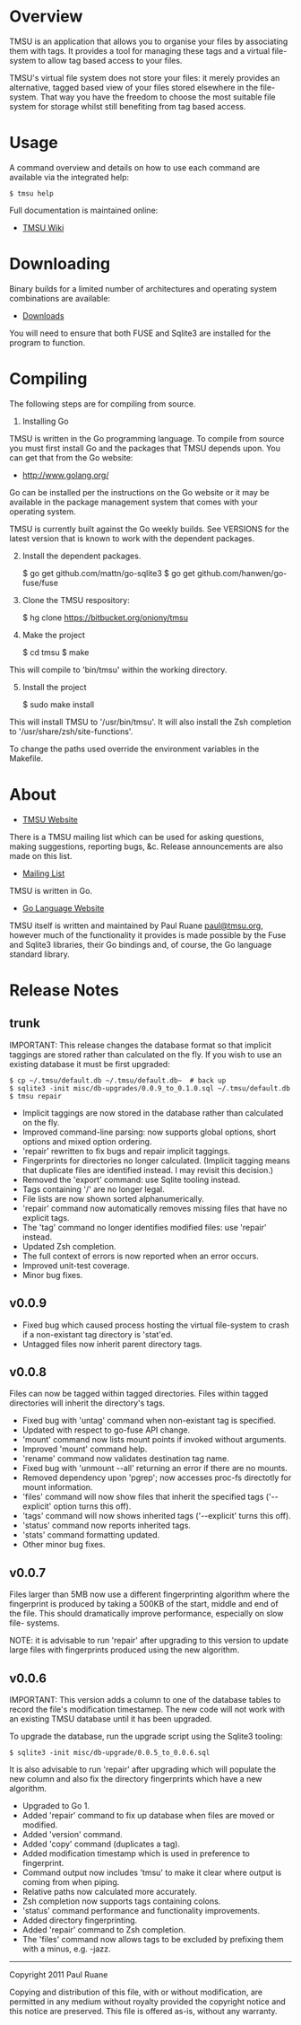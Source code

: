 Overview
========

TMSU is an application that allows you to organise your files by associating
them with tags. It provides a tool for managing these tags and a virtual
file-system to allow tag based access to your files.

TMSU's virtual file system does not store your files: it merely provides an
alternative, tagged based view of your files stored elsewhere in the file-
system. That way you have the freedom to choose the most suitable file system
for storage whilst still benefiting from tag based access.

Usage
=====

A command overview and details on how to use each command are available via the
integrated help:

    $ tmsu help

Full documentation is maintained online:

  * [TMSU Wiki](http://bitbucket.org/oniony/tmsu/wiki)

Downloading
===========

Binary builds for a limited number of architectures and operating system
combinations are available:

  * [Downloads](http://bitbucket.org/oniony/tmsu/downloads)

You will need to ensure that both FUSE and Sqlite3 are installed for the
program to function.

Compiling
=========

The following steps are for compiling from source.

1. Installing Go

TMSU is written in the Go programming language. To compile from source you must
first install Go and the packages that TMSU depends upon. You can get that from
the Go website:

  * http://www.golang.org/

Go can be installed per the instructions on the Go website or it may be
available in the package management system that comes with your operating
system.

TMSU is currently built against the Go weekly builds. See VERSIONS for the
latest version that is known to work with the dependent packages.

2. Install the dependent packages.

    $ go get github.com/mattn/go-sqlite3
    $ go get github.com/hanwen/go-fuse/fuse

3. Clone the TMSU respository:

    $ hg clone https://bitbucket.org/oniony/tmsu

4. Make the project

    $ cd tmsu
    $ make

This will compile to 'bin/tmsu' within the working directory.

5. Install the project

    $ sudo make install

This will install TMSU to '/usr/bin/tmsu'.
It will also install the Zsh completion to '/usr/share/zsh/site-functions'.

To change the paths used override the environment variables in the Makefile.

About
=====

  * [TMSU Website](http://www.tmsu.org/)

There is a TMSU mailing list which can be used for asking questions, making
suggestions, reporting bugs, &c. Release announcements are also made on this
list.

  * [Mailing List](http://groups.google.com/group/tmsu)

TMSU is written in Go.

  * [Go Language Website](http://www.golang.org/)

TMSU itself is written and maintained by Paul Ruane <paul@tmsu.org>, however
much of the functionality it provides is made possible by the Fuse and Sqlite3
libraries, their Go bindings and, of course, the Go language standard library.

Release Notes
=============

trunk
-----

IMPORTANT: This release changes the database format so that implicit taggings
are stored rather than calculated on the fly. If you wish to use an existing
database it must be first upgraded:
  
    $ cp ~/.tmsu/default.db ~/.tmsu/default.db~  # back up
    $ sqlite3 -init misc/db-upgrades/0.0.9_to_0.1.0.sql ~/.tmsu/default.db
    $ tmsu repair

  * Implicit taggings are now stored in the database rather than calculated on
    the fly.
  * Improved command-line parsing: now supports global options, short options
    and mixed option ordering.
  * 'repair' rewritten to fix bugs and repair implicit taggings.
  * Fingerprints for directories no longer calculated. (Implicit tagging means
    that duplicate files are identified instead. I may revisit this decision.)
  * Removed the 'export' command: use Sqlite tooling instead.
  * Tags containing '/' are no longer legal.
  * File lists are now shown sorted alphanumerically.
  * 'repair' command now automatically removes missing files that have no
    explicit tags.
  * The 'tag' command no longer identifies modified files: use 'repair'
    instead.
  * Updated Zsh completion.
  * The full context of errors is now reported when an error occurs.
  * Improved unit-test coverage.
  * Minor bug fixes.

v0.0.9
------

  * Fixed bug which caused process hosting the virtual file-system to crash if
    a non-existant tag directory is 'stat'ed.
  * Untagged files now inherit parent directory tags.

v0.0.8
------

Files can now be tagged within tagged directories. Files within tagged
directories will inherit the directory's tags.

  * Fixed bug with 'untag' command when non-existant tag is specified.
  * Updated with respect to go-fuse API change. 
  * 'mount' command now lists mount points if invoked without arguments.
  * Improved 'mount' command help.
  * 'rename' command now validates destination tag name.
  * Fixed bug with 'unmount --all' returning an error if there are no mounts.
  * Removed dependency upon 'pgrep'; now accesses proc-fs directotly for mount
    information.
  * 'files' command will now show files that inherit the specified tags
    ('--explicit' option turns this off).
  * 'tags' command will now shows inherited tags ('--explicit' turns this off).
  * 'status' command now reports inherited tags.
  * 'stats' command formatting updated.
  * Other minor bug fixes.

v0.0.7
------

  Files larger than 5MB now use a different fingerprinting algorithm where the
  fingerprint is produced by taking a 500KB of the start, middle and end of the
  file. This should dramatically improve performance, especially on slow file-
  systems.

  NOTE: it is advisable to run 'repair' after upgrading to this version to update
        large files with fingerprints produced using the new algorithm.

v0.0.6
------

IMPORTANT: This version adds a column to one of the database tables to record
the file's modification timestamep. The new code will not work with an
existing TMSU database until it has been upgraded.

To upgrade the database, run the upgrade script using the Sqlite3 tooling:

    $ sqlite3 -init misc/db-upgrade/0.0.5_to_0.0.6.sql

It is also advisable to run 'repair' after upgrading which will populate the
new column and also fix the directory fingerprints which have a new algorithm.

  * Upgraded to Go 1.
  * Added 'repair' command to fix up database when files are moved or modified.
  * Added 'version' command.
  * Added 'copy' command (duplicates a tag).
  * Added modification timestamp which is used in preference to fingerprint.
  * Command output now includes 'tmsu' to make it clear where output is coming
    from when piping.
  * Relative paths now calculated more accurately.
  * Zsh completion now supports tags containing colons.
  * 'status' command performance and functionality improvements.
  * Added directory fingerprinting.
  * Added 'repair' command to Zsh completion.
  * The 'files' command now allows tags to be excluded by prefixing them with a
    minus, e.g. -jazz.

- - -

Copyright 2011 Paul Ruane

Copying and distribution of this file, with or without modification,
are permitted in any medium without royalty provided the copyright
notice and this notice are preserved.  This file is offered as-is,
without any warranty.
